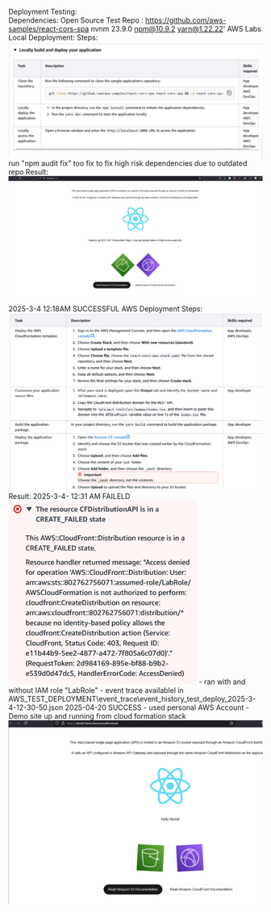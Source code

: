 Deployment Testing:  
    Dependencies: 
        Open Source Test Repo :  https://github.com/aws-samples/react-cors-spa
        nvnm 23.9.0
        npm@10.9.2
        yarn@1.22.22'
        AWS Labs 
    Local Depployment: 
        Steps: 
            ![alt text](image-2.png)
            run "npm audit fix" too fix to fix high risk dependencies due to outdated  repo
        Result:
            ![alt text](image-1.png)
            2025-3-4 12:18AM SUCCESSFUL 
    AWS Deployment 
        Steps: 
            ![alt text](image.png)
        Result:
            2025-3-4- 12:31 AM FAILELD  
            ![alt text](image-3.png)
            - ran with and without IAM role "LabRole" 
            - event trace availablel in AWS_TEST_DEPLOYMENT\event_trace\event_history_test_deploy_2025-3-4-12-30-50.json
            2025-04-20 SUCCESS 
            - used personal AWS Account 
            - Demo site up and running from cloud formation stack  
            ![alt text](image-4.png)